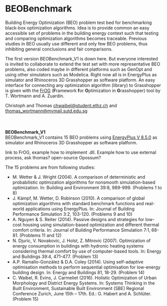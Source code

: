 # BEOBenchmark
Building Energy Optimization (BEO) problem test bed for benchmarking black-box optimization algorithms. Idea is to provide common an easy accessible set of problems in the building energy context such that testing and comparing optimization algorithms becomes traceable. Previous studies in BEO usually use different and only few BEO problems, thus inhibiting general conclusions and fair comparisons. 

The first version BEOBenchmark_V1 is down here. But everyone interested is invited to collaborate to extend the test set with more representative BEO problems, also coded maybe in different platforms such as GenOpt and using other simulators such as Modelica. Right now all is in EnergyPlus as simulator and Rhinoceros 3D Grasshopper as software platform. An easy interface for connecting any optimization algorithm (library) to Grasshopper is given with the [FrOG](https://github.com/Tomalwo/FrOG) (**F**ramework **f**or **O**ptimization in **G**rasshopper) tool by T. Wortmann and A. Zuardin.

Christoph and Thomas
chwaibel@student.ethz.ch and thomas_wortmann@mymail.sutd.edu.sg
\
\
\
\
**BEOBenchmark_V1**\
BEOBenchmark_V1 contains 15 BEO problems using [EnergyPlus V 8.5.0](https://github.com/NREL/EnergyPlus/releases/tag/v8.5.0) as simulator and Rhinoceros 3D Grasshopper as software platform.

link to FrOG, example how to implement .dll. Example how to use external process, ask thomas? open-source Opossum?

The 15 problems are from following studies: 
* M. Wetter & J. Wright (2004). A comparison of deterministic and probabilistic optimization algorithms for nonsmooth simulation-based optimization. In: Building and Environment 39:8, 989-999. (Problems 1 to 8)
* J. Kämpf, M. Wetter, D. Robinson (2010). A comparison of global optimization algorithms with standard benchmark functions and real-world applications using EnergyPlus. In: Journal of Building Performance Simulation 3:2, 103-120. (Problems 9 and 10)
* A. Nguyen & S. Reiter (2014). Passive designs and strategies for low-cost housing using simulation-based optimization and different thermal comfort criteria. In: Journal of Building Performance Simulation 7:1, 68-81. (Problems 11 and 12)
* N. Djuric, V. Novakovic, J. Holst, Z. Mitrovic (2007). Optimization of energy consumption in buildings with hydronic heating systems considering thermal comfort by use of computer-based tools. In: Energy and Buildings 39:4, 471-477. (Problem 13)
* A.P. Ramallo-González & D.A. Coley (2014). Using self-adaptive optimisation methods to perform sequential optimisation for low-energy building design. In: Energy and Buildings 81, 18-29. (Problem 14)
* C. Waibel, R. Evins, J. Carmeliet (2016). Holistic Optimization of Urban Morphology and District Energy Systems. In: Systems Thinking in the Built Environment, Sustainable Built Environment (SBE) Regional Conference Zurich, June 15th – 17th. Ed.: G. Habert and A. Schlüter. (Problem 15)

